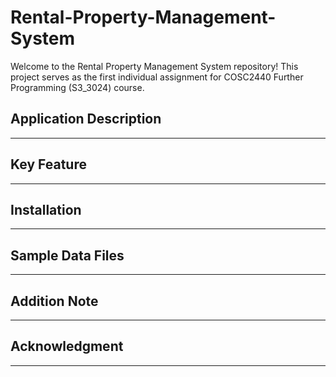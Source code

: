 # Rental-Property-Management-System
Welcome to the Rental Property Management System repository! This project serves as the
first individual assignment for COSC2440 Further Programming (S3_3024) course.

## Application Description 
_____

## Key Feature
___

## Installation
_____

## Sample Data Files
___

## Addition Note
___

## Acknowledgment
___
